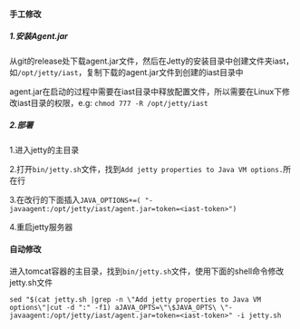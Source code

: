 #### 手工修改

##### 1.安装Agent.jar

从git的release处下载agent.jar文件，然后在Jetty的安装目录中创建文件夹iast，如`/opt/jetty/iast`，复制下载的agent.jar文件到创建的iast目录中

agent.jar在启动的过程中需要在iast目录中释放配置文件，所以需要在Linux下修改iast目录的权限，e.g: `chmod 777 -R /opt/jetty/iast`

##### 2.部署
1.进入jetty的主目录

2.打开`bin/jetty.sh`文件，找到`Add jetty properties to Java VM options.`所在行

3.在改行的下面插入`JAVA_OPTIONS+=( "-javaagent:/opt/jetty/iast/agent.jar=token=<iast-token>")`

4.重启jetty服务器

#### 自动修改
进入tomcat容器的主目录，找到`bin/jetty.sh`文件，使用下面的shell命令修改jetty.sh文件

`sed "$(cat jetty.sh |grep -n \"Add jetty properties to Java VM options\"|cut -d ":" -f1) aJAVA_OPTS=\"\$JAVA_OPTS\ \"-javaagent:/opt/jetty/iast/agent.jar=token=<iast-token>" -i jetty.sh`
